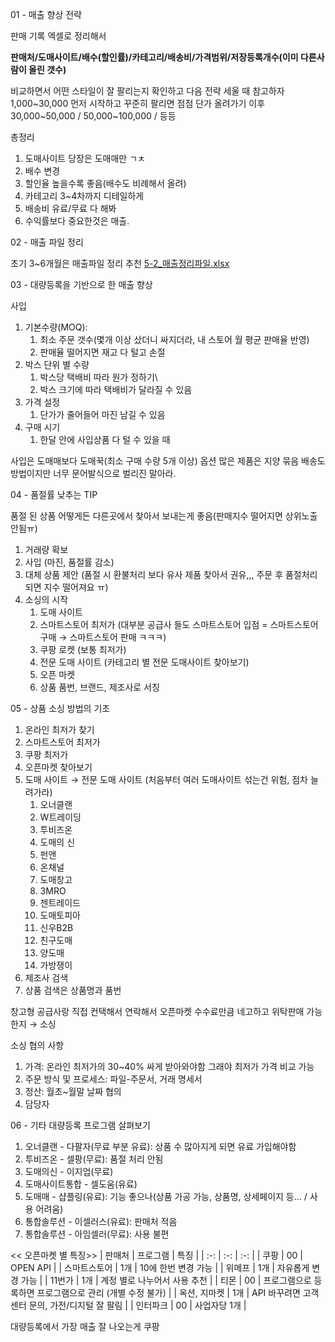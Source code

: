 01 - 매출 향상 전략

판매 기록 엑셀로 정리해서

**판매처/도매사이트/배수(할인률)/카테고리/배송비/가격범위/저장등록개수(이미 다른사람이 올린 갯수)** 

비교하면서 어떤 스타일이 잘 팔리는지 확인하고 다음 전략 세울 때 참고하자
1,000~30,000 먼저 시작하고 꾸준히 팔리면 점점 단가 올려가기
이후 30,000~50,000 / 50,000~100,000 / 등등

총정리
1. 도매사이트 당장은 도매매만 ㄱㅊ
2. 배수 변경
3. 할인율 높을수록 좋음(배수도 비례해서 올려)
4. 카테고리 3~4차까지 디테일하게
5. 배송비 유료/무료 다 해봐
6. 수익률보다 중요한것은 매출.

02 - 매출 파일 정리

초기 3~6개월은 매출파일 정리 추천
[5-2_매출정리파일.xlsx](https://s3-us-west-2.amazonaws.com/secure.notion-static.com/fcdadd38-f91f-4d14-8f3e-74a42fbcd971/5-2_%EB%A7%A4%EC%B6%9C%EC%A0%95%EB%A6%AC%ED%8C%8C%EC%9D%BC.xlsx)

03 - 대량등록을 기반으로 한 매출 향상

사입
1. 기본수량(MOQ):
    1. 최소 주문 갯수(몇개 이상 샀더니 싸지더라, 내 스토어 월 평균 판매율 반영)
    2. 판매율 떨어지면 재고 다 털고 손절
2. 박스 단위 별 수량
    1. 박스당 택배비 따라 원가 정하기\
    2. 박스 크기에 따라 택배비가 달라질 수 있음
3. 가격 설정
    1. 단가가 줄어들어 마진 남길 수 있음
4. 구매 시기
    1. 한달 안에 사입상품 다 털 수 있을 때

사입은 도매매보다 도매꾹(최소 구매 수량 5개 이상)
옵션 많은 제품은 지양
묶음 배송도 방법이지만 너무 문어발식으로 벌리진 말아라.

04 - 품절률 낮추는 TIP

품절 된 상품 어떻게든 다른곳에서 찾아서 보내는게 좋음(판매지수 떨어지면 상위노출 안됨ㅠ)

1. 거래량 확보
2. 사입 (마진, 품절률 감소)
3. 대체 상품 제안 (품절 시 환불처리 보다 유사 제품 찾아서 권유,,, 주문 후 품절처리 되면 지수 떨어져요 ㅠ)
4. 소싱의 시작
    1. 도매 사이트
    2. 스마트스토어 최저가 (대부분 공급사 들도 스마트스토어 입점 = 스마트스토어 구매 → 스마트스토어 판매 ㅋㅋㅋ)
    3. 쿠팡 로켓 (보통 최저가)
    4. 전문 도매 사이트 (카테고리 별 전문 도매사이트 찾아보기)
    5. 오픈 마켓 
    6. 상품 품번, 브랜드, 제조사로 서칭
    

05 - 상품 소싱 방법의 기초

1. 온라인 최저가 찾기
2. 스마트스토어 최저가
3. 쿠팡 최저가
4. 오픈마켓 찾아보기
5. 도매 사이트 → 전문 도매 사이트 (처음부터 여러 도매사이트 섞는건 위험, 점차 늘려가라)
    1. 오너클랜
    2. W트레이딩
    3. 투비즈온
    4. 도매의 신
    5. 펀앤
    6. 온채널
    7. 도매창고
    8. 3MRO
    9. 젠트레이드
    10. 도매토피아
    11. 신우B2B
    12. 친구도매
    13. 양도매
    14. 가방쟁이
6. 제조사 검색
7. 상품 검색은 상품명과 품번

창고형 공급사랑 직접 컨택해서 연락해서 오픈마켓 수수료만큼 네고하고 위탁판매 가능한지 → 소싱

소싱 협의 사항
1. 가격: 온라인 최저가의 30~40% 싸게 받아와야함 그래야 최저가 가격 비교 가능
2. 주문 방식 및 프로세스: 파일-주문서, 거래 명세서
3. 정산: 월초~월말 날짜 협의
4. 담당자

06 - 기타 대량등록 프로그램 살펴보기

1. 오너클랜 - 다팔자(무료 부분 유료): 상품 수 많아지게 되면 유료 가입해야함
2. 투비즈온 - 셀팡(무료): 품절 처리 안됨
3. 도매의신 - 이지업(무료)
4. 도매사이트통합 - 셀도움(유료)
5. 도매매 - 샵플링(유료): 기능 좋으나(상품 가공 가능, 상품명, 상세페이지 등… / 사용 어려움)
6. 통합솔루션 - 이셀러스(유료): 판매처 적음
7. 통합솔루션 - 아임셀러(무료): 사용 불편

<< 오픈마켓 별 특징>>
| 판매처 | 프로그램 | 특징 |
| :-: | :-: | :-: |
| 쿠팡 | 00 | OPEN API |
| 스마트스토어 | 1개 | 10에 한번 변경 가능 |
| 위메프 | 1개 | 자유롭게 변경 가능 |
| 11번가 | 1개 | 계정 별로 나누어서 사용 추천 |
| 티몬 | 00 | 프로그램으로 등록하면 프로그램으로 관리 (개별 수정 불가) |
| 옥션, 지마켓 | 1개 | API 바꾸려면 고객센터 문의, 가전/디지털 잘 팔림 |
| 인터파크 | 00 | 사업자당 1개 |

대량등록에서 가장 매출 잘 나오는게 쿠팡

